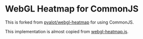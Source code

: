 # WebGL Heatmap for CommonJS

This is forked from [pyalot/webgl-heatmap](https://github.com/pyalot/webgl-heatmap) for using CommonJS.

This implementation is almost copied from [webgl-heatmap.js](https://github.com/pyalot/webgl-heatmap/blob/master/webgl-heatmap.js).
